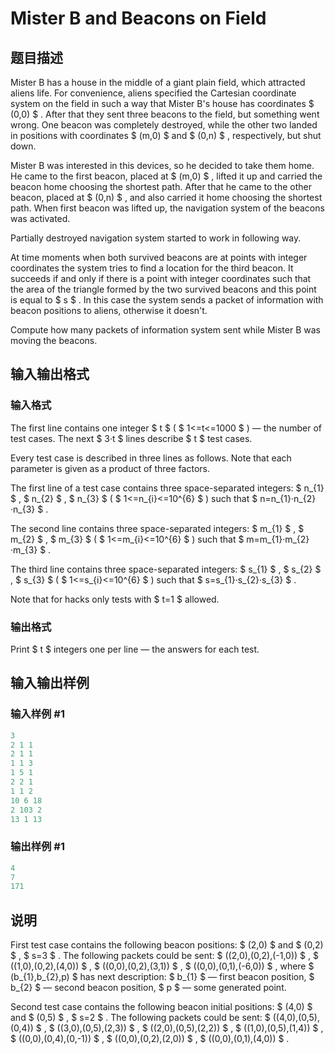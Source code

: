 # Mister B and Beacons on Field

## 题目描述

Mister B has a house in the middle of a giant plain field, which attracted aliens life. For convenience, aliens specified the Cartesian coordinate system on the field in such a way that Mister B's house has coordinates $ (0,0) $ . After that they sent three beacons to the field, but something went wrong. One beacon was completely destroyed, while the other two landed in positions with coordinates $ (m,0) $ and $ (0,n) $ , respectively, but shut down.

Mister B was interested in this devices, so he decided to take them home. He came to the first beacon, placed at $ (m,0) $ , lifted it up and carried the beacon home choosing the shortest path. After that he came to the other beacon, placed at $ (0,n) $ , and also carried it home choosing the shortest path. When first beacon was lifted up, the navigation system of the beacons was activated.

Partially destroyed navigation system started to work in following way.

At time moments when both survived beacons are at points with integer coordinates the system tries to find a location for the third beacon. It succeeds if and only if there is a point with integer coordinates such that the area of the triangle formed by the two survived beacons and this point is equal to $ s $ . In this case the system sends a packet of information with beacon positions to aliens, otherwise it doesn't.

Compute how many packets of information system sent while Mister B was moving the beacons.

## 输入输出格式

### 输入格式

The first line contains one integer $ t $ ( $ 1<=t<=1000 $ ) — the number of test cases. The next $ 3·t $ lines describe $ t $ test cases.

Every test case is described in three lines as follows. Note that each parameter is given as a product of three factors.

The first line of a test case contains three space-separated integers: $ n_{1} $ , $ n_{2} $ , $ n_{3} $ ( $ 1<=n_{i}<=10^{6} $ ) such that $ n=n_{1}·n_{2}·n_{3} $ .

The second line contains three space-separated integers: $ m_{1} $ , $ m_{2} $ , $ m_{3} $ ( $ 1<=m_{i}<=10^{6} $ ) such that $ m=m_{1}·m_{2}·m_{3} $ .

The third line contains three space-separated integers: $ s_{1} $ , $ s_{2} $ , $ s_{3} $ ( $ 1<=s_{i}<=10^{6} $ ) such that $ s=s_{1}·s_{2}·s_{3} $ .

Note that for hacks only tests with $ t=1 $ allowed.

### 输出格式

Print $ t $ integers one per line — the answers for each test.

## 输入输出样例

### 输入样例 #1

```cpp
3
2 1 1
2 1 1
1 1 3
1 5 1
2 2 1
1 1 2
10 6 18
2 103 2
13 1 13

```
### 输出样例 #1

```cpp
4
7
171

```
## 说明

First test case contains the following beacon positions: $ (2,0) $ and $ (0,2) $ , $ s=3 $ . The following packets could be sent: $ ((2,0),(0,2),(-1,0)) $ , $ ((1,0),(0,2),(4,0)) $ , $ ((0,0),(0,2),(3,1)) $ , $ ((0,0),(0,1),(-6,0)) $ , where $ (b_{1},b_{2},p) $ has next description: $ b_{1} $ — first beacon position, $ b_{2} $ — second beacon position, $ p $ — some generated point.

Second test case contains the following beacon initial positions: $ (4,0) $ and $ (0,5) $ , $ s=2 $ . The following packets could be sent: $ ((4,0),(0,5),(0,4)) $ , $ ((3,0),(0,5),(2,3)) $ , $ ((2,0),(0,5),(2,2)) $ , $ ((1,0),(0,5),(1,4)) $ , $ ((0,0),(0,4),(0,-1)) $ , $ ((0,0),(0,2),(2,0)) $ , $ ((0,0),(0,1),(4,0)) $ .

